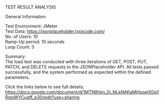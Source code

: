 TEST RESULT ANALYSIS  <br>

General Information  <br>

Test Environment: JMeter  <br>
Test Data: https://jsonplaceholder.typicode.com/  <br>
No. of Users: 10  <br>
Ramp-Up period: 10 seconds  <br>
Loop Count: 3  <br>

Summary:  <br>
The load test was conducted with three iterations of GET, POST, PUT, PATCH, and DELETE     requests to the JSONPlaceholder API. All tests passed successfully, and the system performed as expected within the defined parameters.  <br>

Click the links below to see full details;  <br>
https://docs.google.com/document/d/1MTN8hkn_0j_NLkNAKaMHpqeIXDp1RstoWYCugff_p30/edit?usp=sharing




